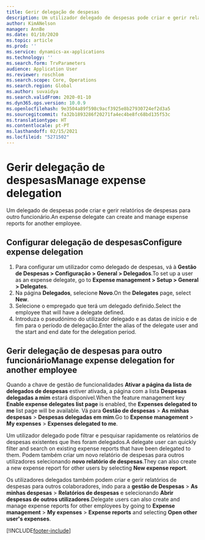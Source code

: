 ```yaml
---
title: Gerir delegação de despesas
description: Um utilizador delegado de despesas pode criar e gerir relatórios de despesas para outro funcionário da organização.
author: KimANelson
manager: AnnBe
ms.date: 01/10/2020
ms.topic: article
ms.prod: ''
ms.service: dynamics-ax-applications
ms.technology: ''
ms.search.form: TrvParameters
audience: Application User
ms.reviewer: roschlom
ms.search.scope: Core, Operations
ms.search.region: Global
ms.author: suvaidya
ms.search.validFrom: 2020-01-10
ms.dyn365.ops.version: 10.0.9
ms.openlocfilehash: 9e3504a89f598c9acf3925e8b27930724ef2d3a5
ms.sourcegitcommit: fa32b1893286f20271fa4ec4be8fc68bd135f53c
ms.translationtype: HT
ms.contentlocale: pt-PT
ms.lasthandoff: 02/15/2021
ms.locfileid: "5271502"
---
```

# <a name="manage-expense-delegation"></a><span data-ttu-id="09185-103">Gerir delegação de despesas</span><span class="sxs-lookup"><span data-stu-id="09185-103">Manage expense delegation</span></span>

<span data-ttu-id="09185-104">Um delegado de despesas pode criar e gerir relatórios de despesas para outro funcionário.</span><span class="sxs-lookup"><span data-stu-id="09185-104">An expense delegate can create and manage expense reports for another employee.</span></span>

## <a name="configure-expense-delegation"></a><span data-ttu-id="09185-105">Configurar delegação de despesas</span><span class="sxs-lookup"><span data-stu-id="09185-105">Configure expense delegation</span></span>

1. <span data-ttu-id="09185-106">Para configurar um utilizador como delegado de despesas, vá à **Gestão de Despesas > Configuração > General > Delegados**.</span><span class="sxs-lookup"><span data-stu-id="09185-106">To set up a user as an expense delegate, go to **Expense management > Setup > General > Delegates**.</span></span>
2. <span data-ttu-id="09185-107">Na página **Delegados**, selecione **Novo**.</span><span class="sxs-lookup"><span data-stu-id="09185-107">On the **Delegates** page, select **New**.</span></span>
3. <span data-ttu-id="09185-108">Selecione o empregado que terá um delegado definido.</span><span class="sxs-lookup"><span data-stu-id="09185-108">Select the employee that will have a delegate defined.</span></span> 
4. <span data-ttu-id="09185-109">Introduza o pseudónimo do utilizador delegado e as datas de início e de fim para o período de delegação.</span><span class="sxs-lookup"><span data-stu-id="09185-109">Enter the alias of the delegate user and the start and end date for the delegation period.</span></span>

## <a name="manage-expense-delegation-for-another-employee"></a><span data-ttu-id="09185-110">Gerir delegação de despesas para outro funcionário</span><span class="sxs-lookup"><span data-stu-id="09185-110">Manage expense delegation for another employee</span></span>

<span data-ttu-id="09185-111">Quando a chave de gestão de funcionalidades **Ativar a página da lista de delegados de despesas** estiver ativada, a página com a lista **Despesas delegadas a mim** estará disponível.</span><span class="sxs-lookup"><span data-stu-id="09185-111">When the feature management key **Enable expense delegates list page** is enabled, the **Expenses delegated to me** list page will be available.</span></span> <span data-ttu-id="09185-112">Vá para **Gestão de despesas** > **As minhas despesas** > **Despesas delegadas em mim**.</span><span class="sxs-lookup"><span data-stu-id="09185-112">Go to **Expense management** > **My expenses** > **Expenses delegated to me**.</span></span>

<span data-ttu-id="09185-113">Um utilizador delegado pode filtrar e pesquisar rapidamente os relatórios de despesas existentes que lhes foram delegados.</span><span class="sxs-lookup"><span data-stu-id="09185-113">A delegate user can quickly filter and search on existing expense reports that have been delegated to them.</span></span> <span data-ttu-id="09185-114">Podem também criar um novo relatório de despesas para outros utilizadores selecionando **novo relatório de despesas**.</span><span class="sxs-lookup"><span data-stu-id="09185-114">They can also create a new expense report for other users by selecting **New expense report**.</span></span>

<span data-ttu-id="09185-115">Os utilizadores delegados também podem criar e gerir relatórios de despesas para outros colaboradores, indo para a **gestão de Despesas** > **As minhas despesas** > **Relatórios de despesas** e selecionando **Abrir despesas de outros utilizadores**.</span><span class="sxs-lookup"><span data-stu-id="09185-115">Delegate users can also create and manage expense reports for other employees by going to **Expense management** > **My expenses** > **Expense reports** and selecting **Open other user's expenses**.</span></span>


[!INCLUDE[footer-include](../includes/footer-banner.md)]